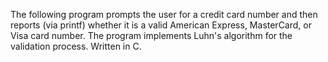 The following program prompts the user for a credit card number and then reports (via printf) whether it is a valid American Express, MasterCard, or Visa card number. The program implements Luhn's algorithm for the validation process. Written in C.